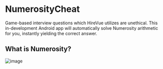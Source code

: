 # NumerosityCheat
Game-based interview questions which HireVue utilizes are unethical. This in-development Android app will automatically solve Numerosity arithmetic for you, instantly yielding the correct answer.

## What is Numerosity?
![image](https://user-images.githubusercontent.com/77797048/133898659-003fcaca-6906-4e40-8883-171cc16c60a3.png)

